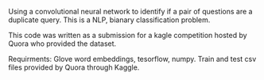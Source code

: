 Using a convolutional neural network to identify if a pair of questions are a duplicate query. This is a NLP, bianary classification problem.

This code was written as a submission for a kagle competition hosted by Quora who provided the dataset.

    



   Requirments: Glove word embeddings, tesorflow, numpy.
   Train and test csv files provided by Quora through Kaggle.
